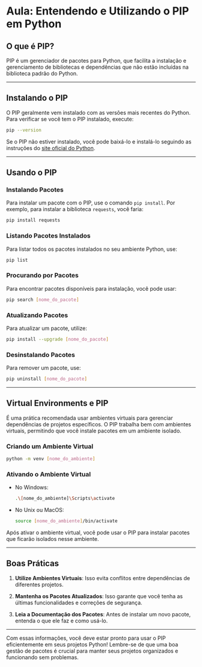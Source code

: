 # Aula: Entendendo e Utilizando o PIP em Python

## O que é PIP?

PIP é um gerenciador de pacotes para Python, que facilita a instalação e gerenciamento de bibliotecas e dependências que não estão incluídas na biblioteca padrão do Python.

---

## Instalando o PIP

O PIP geralmente vem instalado com as versões mais recentes do Python. Para verificar se você tem o PIP instalado, execute:

```bash
pip --version
```

Se o PIP não estiver instalado, você pode baixá-lo e instalá-lo seguindo as instruções do [site oficial do Python](https://www.python.org/).

---

## Usando o PIP

### Instalando Pacotes

Para instalar um pacote com o PIP, use o comando `pip install`. Por exemplo, para instalar a biblioteca `requests`, você faria:

```bash
pip install requests
```

### Listando Pacotes Instalados

Para listar todos os pacotes instalados no seu ambiente Python, use:

```bash
pip list
```

### Procurando por Pacotes

Para encontrar pacotes disponíveis para instalação, você pode usar:

```bash
pip search [nome_do_pacote]
```

### Atualizando Pacotes

Para atualizar um pacote, utilize:

```bash
pip install --upgrade [nome_do_pacote]
```

### Desinstalando Pacotes

Para remover um pacote, use:

```bash
pip uninstall [nome_do_pacote]
```

---

## Virtual Environments e PIP

É uma prática recomendada usar ambientes virtuais para gerenciar dependências de projetos específicos. O PIP trabalha bem com ambientes virtuais, permitindo que você instale pacotes em um ambiente isolado.

### Criando um Ambiente Virtual

```bash
python -m venv [nome_do_ambiente]
```

### Ativando o Ambiente Virtual

- No Windows:

  ```bash
  .\[nome_do_ambiente]\Scripts\activate
  ```

- No Unix ou MacOS:

  ```bash
  source [nome_do_ambiente]/bin/activate
  ```

Após ativar o ambiente virtual, você pode usar o PIP para instalar pacotes que ficarão isolados nesse ambiente.

---

## Boas Práticas

1. **Utilize Ambientes Virtuais**: Isso evita conflitos entre dependências de diferentes projetos.

2. **Mantenha os Pacotes Atualizados**: Isso garante que você tenha as últimas funcionalidades e correções de segurança.

3. **Leia a Documentação dos Pacotes**: Antes de instalar um novo pacote, entenda o que ele faz e como usá-lo.

---

Com essas informações, você deve estar pronto para usar o PIP eficientemente em seus projetos Python! Lembre-se de que uma boa gestão de pacotes é crucial para manter seus projetos organizados e funcionando sem problemas.
